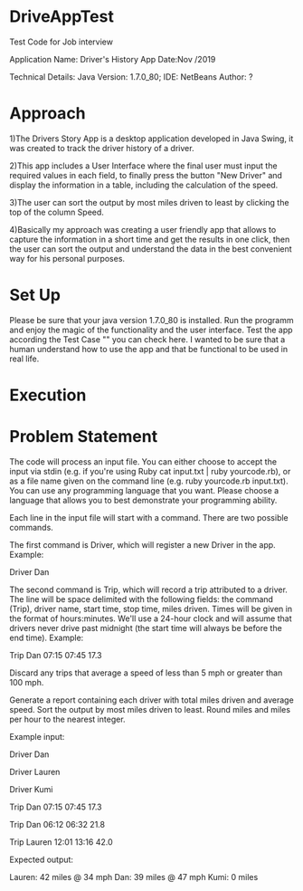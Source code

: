 # DriveAppTest
Test Code for Job interview


Application Name: Driver's History App
Date:Nov /2019

Technical Details:
Java Version: 1.7.0_80;
IDE: NetBeans
Author: ?

# Approach
1)The Drivers Story App is a desktop application developed in Java Swing, it was created to track the driver history of a driver.

2)This app includes a User Interface where the final user must input the required values in each field, to finally press the button "New Driver" and display the information in a table, including the calculation of the speed.

3)The user can sort the output by most miles driven to least by clicking the top of the column Speed.

4)Basically my approach was creating a user friendly app that allows to capture the information in a short time and get the results in one click, then the user can sort the output  and understand the data in the best convenient way for his personal purposes.


# Set Up
Please be sure that your java version  1.7.0_80 is installed.
Run the programm and enjoy the magic of the functionality and the user interface.
Test the app according the Test Case  "" you can check here. I wanted to be sure that a human understand how to use the app and that be functional to be used in real life.

# Execution 

# Problem Statement

The code will process an input file. You can either choose to accept the input via stdin (e.g. if you're using Ruby cat input.txt | ruby yourcode.rb), or as a file name given on the command line (e.g. ruby yourcode.rb input.txt). You can use any programming language that you want. Please choose a language that allows you to best demonstrate your programming ability.

Each line in the input file will start with a command. There are two possible commands.

The first command is Driver, which will register a new Driver in the app. Example:

Driver Dan

The second command is Trip, which will record a trip attributed to a driver. The line will be space delimited with the following fields: the command (Trip), driver name, start time, stop time, miles driven. Times will be given in the format of hours:minutes. We'll use a 24-hour clock and will assume that drivers never drive past midnight (the start time will always be before the end time). Example:

Trip Dan 07:15 07:45 17.3

Discard any trips that average a speed of less than 5 mph or greater than 100 mph.

Generate a report containing each driver with total miles driven and average speed. Sort the output by most miles driven to least. Round miles and miles per hour to the nearest integer.

Example input:

Driver Dan

Driver Lauren

Driver Kumi

Trip Dan 07:15 07:45 17.3

Trip Dan 06:12 06:32 21.8

Trip Lauren 12:01 13:16 42.0

Expected output:

Lauren: 42 miles @ 34 mph
Dan: 39 miles @ 47 mph
Kumi: 0 miles
